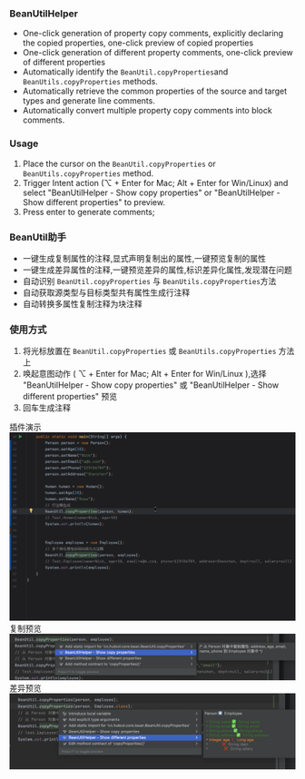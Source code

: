 <h3> BeanUtilHelper </h3>
<ul>
    <li>One-click generation of property copy comments, explicitly declaring the copied properties, one-click preview of copied properties</li>
    <li>One-click generation of different property comments, one-click preview of different properties</li>
    <li>Automatically identify the <code>BeanUtil.copyProperties</code>and <code>BeanUtils.copyProperties</code>
        methods.
    </li>
    <li>Automatically retrieve the common properties of the source and target types and generate line comments.</li>
    <li>Automatically convert multiple property copy comments into block comments.</li>
</ul>
<h3>Usage</h3>
<ol>
    <li>Place the cursor on the <code>BeanUtil.copyProperties</code> or <code>BeanUtils.copyProperties</code> method.
    </li>
    <li>Trigger Intent action (⌥ + Enter for Mac; Alt + Enter for Win/Linux) and select "BeanUtilHelper - Show copy
        properties" or "BeanUtilHelper - Show different properties" to preview.
    </li>
    <li>
        Press enter to generate comments;
    </li>
</ol>

<h3> BeanUtil助手 </h3>
<ul>
    <li>一键生成复制属性的注释,显式声明复制出的属性,一键预览复制的属性</li>
    <li>一键生成差异属性的注释,一键预览差异的属性,标识差异化属性,发现潜在问题</li>
    <li>自动识别 <code>BeanUtil.copyProperties</code> 与 <code>BeanUtils.copyProperties</code>方法</li>
    <li>自动获取源类型与目标类型共有属性生成行注释</li>
    <li>自动转换多属性复制注释为块注释</li>
</ul>
<h3>使用方式</h3>
<ol>
    <li>将光标放置在 <code>BeanUtil.copyProperties</code> 或 <code>BeanUtils.copyProperties</code> 方法上</li>
    <li>唤起意图动作 ( ⌥ + Enter for Mac; Alt + Enter for Win/Linux ),选择 "BeanUtilHelper - Show copy properties" 或 "BeanUtilHelper - Show different properties" 预览</li>
    <li>回车生成注释</li>
</ol>

插件演示
![插件演示](doc/img/插件演示.gif "插件演示")
复制预览
![复制预览](doc/img/复制预览.png)
差异预览
![差异预览](doc/img/差异预览.png)

